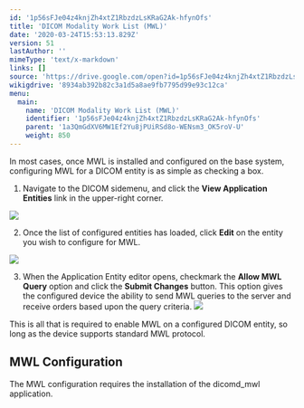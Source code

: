 ```yaml
---
id: '1p56sFJe04z4knjZh4xtZ1RbzdzLsKRaG2Ak-hfynOfs'
title: 'DICOM Modality Work List (MWL)'
date: '2020-03-24T15:53:13.829Z'
version: 51
lastAuthor: ''
mimeType: 'text/x-markdown'
links: []
source: 'https://drive.google.com/open?id=1p56sFJe04z4knjZh4xtZ1RbzdzLsKRaG2Ak-hfynOfs'
wikigdrive: '8934ab392b82c3a1d5a8ae9fb7795d99e93c12ca'
menu:
  main:
    name: 'DICOM Modality Work List (MWL)'
    identifier: '1p56sFJe04z4knjZh4xtZ1RbzdzLsKRaG2Ak-hfynOfs'
    parent: '1a3QmGdXV6MW1Ef2Yu8jPUiRSd8o-WENsm3_OK5roV-U'
    weight: 850
---
```

In most cases, once MWL is installed and configured on the base system, configuring MWL for a DICOM entity is as simple as checking a box.
1. Navigate to the DICOM sidemenu, and click the <strong>View Application Entities</strong> link in the upper-right corner.

  
![](../dicom-modality-work-list-mwl.assets/10000201000006400000029A91D47FB6CCC283CB.png)  


2. Once the list of configured entities has loaded, click <strong>Edit</strong> on the entity you wish to configure for MWL.

  
![](../dicom-modality-work-list-mwl.assets/100002010000064000000318AC447FC38858D6DB.png)  


3. When the Application Entity editor opens, checkmark the <strong>Allow MWL Query</strong> option and click the <strong>Submit Changes</strong> button. This option gives the configured device the ability to send MWL queries to the server and receive orders based upon the query criteria.
   <img src="../dicom-modality-work-list-mwl.assets/100002010000064000000439F1C402DE29DB40BB.png" />

This is all that is required to enable MWL on a configured DICOM entity, so long as the device supports standard MWL protocol.
  
## MWL Configuration  
  
The MWL configuration requires the installation of the dicomd_mwl application. 
